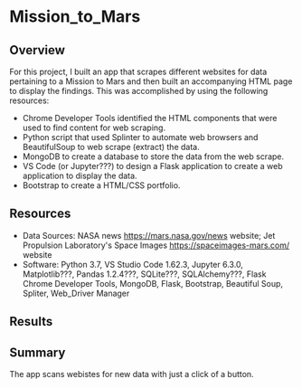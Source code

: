 # Mission_to_Mars

## Overview
For this project, I built an app that scrapes different websites for data pertaining to a Mission to Mars and then built an accompanying HTML page to display the findings. This was accomplished by using the following resources:  

-	Chrome Developer Tools identified the HTML components that were used to find content for web scraping.
-	Python script that used Splinter to automate web browsers and BeautifulSoup to web scrape (extract) the data. 
-	MongoDB to create a database to store the data from the web scrape.
-	VS Code (or Jupyter???) to design a Flask application to create a web application to display the data.
-	Bootstrap to create a HTML/CSS portfolio.


## Resources
- Data Sources: NASA news https://mars.nasa.gov/news website; Jet Propulsion Laboratory's Space Images https://spaceimages-mars.com/ website
- Software: Python 3.7, VS Studio Code 1.62.3, Jupyter 6.3.0, Matplotlib???, Pandas 1.2.4???, SQLite???, SQLAlchemy???, Flask Chrome Developer Tools, MongoDB, Flask, Bootstrap, Beautiful Soup, Spliter, Web_Driver Manager 


## Results


## Summary
The app scans webistes for new data with just a click of a button.
